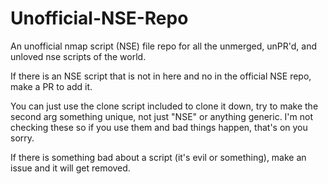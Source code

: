 # Unofficial-NSE-Repo
An unofficial nmap script (NSE) file repo for all the unmerged, unPR'd, and unloved nse scripts of the world.

If there is an NSE script that is not in here and no in the official NSE repo, make a PR to add it.

You can just use the clone script included to clone it down, try to make the second arg something unique, not just "NSE" or anything generic.
I'm not checking these so if you use them and bad things happen, that's on you sorry.

If there is something bad about a script (it's evil or something), make an issue and it will get removed.
